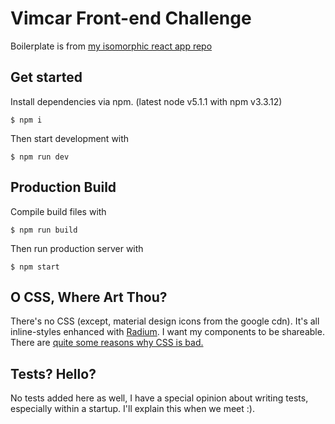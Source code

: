 # Vimcar Front-end Challenge

Boilerplate is from [my isomorphic react app repo](https://github.com/mrtnbroder/isomorphic-react-webpack-boilerplate)

## Get started

Install dependencies via npm.
(latest node v5.1.1 with npm v3.3.12)

```shell
$ npm i
```

Then start development with

```shell
$ npm run dev
```

## Production Build

Compile build files with

```shell
$ npm run build
```

Then run production server with

```shell
$ npm start
```

## O CSS, Where Art Thou?

There's no CSS (except, material design icons from the google cdn). It's all inline-styles enhanced with [Radium](https://github.com/FormidableLabs/radium). I want my components to be shareable. There are [quite some reasons why CSS is bad.](https://speakerdeck.com/vjeux/react-css-in-js)

## Tests? Hello?

No tests added here as well, I have a special opinion about writing tests, especially within a startup. I'll explain this when we meet :).
